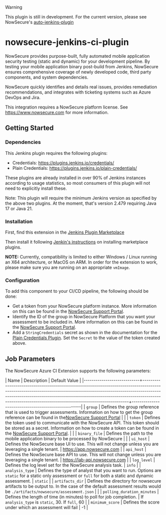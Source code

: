 > [!WARNING]
> This plugin is still in development. For the current version, please see NowSecure's [auto-jenkins-plugin](https://github.com/nowsecure/auto-jenkins-plugin)

# nowsecure-jenkins-ci-plugin

NowSecure provides purpose-built, fully automated mobile application security testing (static and dynamic) for your development pipeline.
By testing your mobile application binary post-build from Jenkins, NowSecure ensures comprehensive coverage of newly developed code, third party components, and system dependencies.

NowSecure quickly identifies and details real issues, provides remediation recommendations, and integrates with ticketing systems such as Azure DevOps and Jira.

This integration requires a NowSecure platform license. See <https://www.nowsecure.com> for more information.

## Getting Started

### Dependencies

This Jenkins plugin requires the following plugins:
- Credentials: https://plugins.jenkins.io/credentials/
- Plain Credentials: https://plugins.jenkins.io/plain-credentials/

These plugins are already installed in over 90% of Jenkins instances according to usage statistics, so most consumers of this plugin will not need to explicitly install these.

Note: This plugin will require the minimum Jenkins version as specified by the above two plugins. At the moment, that's version 2.479 requiring Java 17 or Java 21.

### Installation

First, find this extension in the [Jenkins Plugin Marketplace](https://plugins.jenkins.io/)

Then install it following [Jenkin's instructions](https://www.jenkins.io/doc/book/managing/plugins/#installing-a-plugin) on installing marketplace plugins.

**NOTE:** Currently, compatibility is limited to either Windows / Linux running an X64 architecture, or MacOS on ARM.
In order for the extension to work, please make sure you are running on an appropriate `vmImage`.

### Configuration

To add this component to your CI/CD pipeline, the following should be done:

- Get a token from your NowSecure platform instance. More information on this can be found in the [NowSecure Support Portal](https://support.nowsecure.com/hc/en-us/articles/7499657262093-Creating-a-NowSecure-Platform-API-Bearer-Token).
- Identify the ID of the group in NowSecure Platform that you want your assessment to be included in. More information on this can be found in the
  [NowSecure Support Portal](https://support.nowsecure.com/hc/en-us/articles/38057956447757-Retrieve-Reference-and-ID-Numbers-for-API-Use-Task-ID-Group-App-and-Assessment-Ref).
- Add a `StringCredentials` secret as shown in the documentation for the [Plain Credentials Plugin](https://plugins.jenkins.io/plain-credentials/#plugin-content-description).
  Set the `Secret` to the value of the token created above.

## Job Parameters

The NowSecure Azure CI Extension supports the following parameters:


| Name                       | Description                                                                                                                                                                                                                                                                                                     | Default Value                                      |
|----------------------------+-----------------------------------------------------------------------------------------------------------------------------------------------------------------------------------------------------------------------------------------------------------------------------------------------------------------+----------------------------------------------------|
| `group`                    | Defines the group reference that is used to trigger assessments. Information on how to get the group reference can be found in the[NowSecure Support Portal](https://support.nowsecure.com/hc/en-us/articles/38057956447757-Retrieve-Reference-and-ID-Numbers-for-API-Use-Task-ID-Group-App-and-Assessment-Ref) |                                                    |
| `token`                    | Defines the token used to communicate with the NowSecure API. This token should be stored as a secret. Information on how to create a token can be found in the [NowSecure Support Portal](https://support.nowsecure.com/hc/en-us/articles/7499657262093-Creating-a-NowSecure-Platform-API-Bearer-Token).       |                                                    |
| `binary_file`              | Defines the path to the mobile application binary to be processed by NowSecure                                                                                                                                                                                                                                  |                                                    |
| `ui_host`                  | Defines the NowSecure base UI to use. This will not change unless you are leveraging a single tenant.                                                                                                                                                                                                           | <https://app.nowsecure.com>                        |
| `api_host`                 | Defines the NowSecure base API to use. This will not change unless you are leveraging a single tenant.                                                                                                                                                                                                          | <https://lab-api.nowsecure.com>                    |
| `log_level`                | Defines the log level set for the NowSecure analysis task.                                                                                                                                                                                                                                                      | `info`                                             | | `analysis_type`            | Defines the type of analyst that you want to run.  Options are `static` for a static only assessment or `full` for both a static and dynamic assessment.                                                                                                                                                        | `static`                                           |
| `artifacts_dir`            | Defines the directory for nowsecure artifacts to be output to. In the case of the default assessment results would be `./artifacts/nowsecure/assessment.json`                                                                                                                                                   |                                                    |
| `polling_duration_minutes` | Defines the length of time (in minutes) to poll for job completion.                                                                                                                                                                                                                                             | If `analysis_type` is `static`, 30.  If `full`, 60 |
| `minimum_score`            | Defines the score under which an assessment will fail                                                                                                                                                                                                                                                           | -1                                                 |
